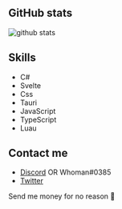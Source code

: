 ## GitHub stats

![github stats](https://github-readme-stats.vercel.app/api?username=altacountbabi&show_icons=true&theme=radical)

## Skills

- C#
- Svelte
- Css
- Tauri
- JavaScript
- TypeScript
- Luau

## Contact me

- [Discord](https://discord.com/users/888436095929434152) OR Whoman#0385
- [Twitter](https://twitter.com/sus6942o)



Send me money for no reason 🙏
